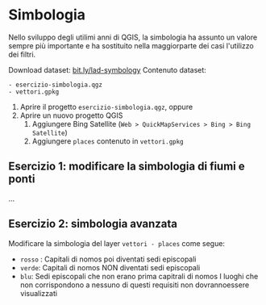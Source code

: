 # Simbologia
Nello sviluppo degli utilimi anni di QGIS, la simbologia ha assunto un valore sempre più importante e ha sostituito nella maggiorparte dei casi l'utilizzo dei filtri.

Download dataset: [bit.ly/lad-symbology](https://bit.ly/lad-symbology)
Contenuto dataset:
```
- esercizio-simbologia.qgz
- vettori.gpkg
```

1. Aprire il progetto `esercizio-simbologia.qgz`, oppure
2. Aprire un nuovo progetto QGIS
	1. Aggiungere Bing Satellite (`Web > QuickMapServices > Bing > Bing Satellite`)
	2. Aggiungere `places` contenuto in `vettori.gpkg`

## Esercizio 1: modificare la simbologia di fiumi e ponti
...

## Esercizio 2: simbologia avanzata
Modificare la simbologia del layer `vettori - places` come segue:
- `rosso` : Capitali di nomos poi diventati sedi episcopali
- `verde`: Capitali di nomos NON diventati sedi episcopali
- `blu`: Sedi episcopali che non erano prima capitrali di nomos
I luoghi che non corrispondono a nessuno di questi requisiti non dovrannoessere visualizzati